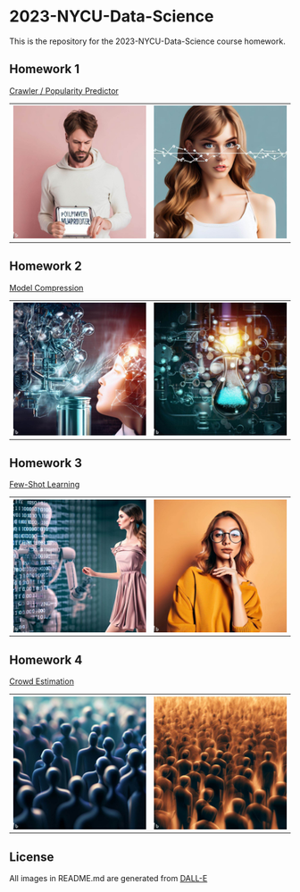 # 2023-NYCU-Data-Science

This is the repository for the 2023-NYCU-Data-Science course homework.

## Homework 1

[Crawler / Popularity Predictor](./Homework%2001/README.md)

<table>
    <tr>
        <th>
            <img src = "./image/hw1_1.jpg">
        </th>
        <th>
            <img src = "./image/hw1_2.jpg">
        </th>
    </tr>
</table>

## Homework 2

[Model Compression](./Homework%2002/README.md)

<table>
    <tr>
        <th>
            <img src = "./image/hw2_1.jpg">
        </th>
        <th>
            <img src = "./image/hw2_2.jpg">
        </th>
    </tr>
</table>

## Homework 3

[Few-Shot Learning](./Homework%2003/README.md)

<table>
    <tr>
        <th>
            <img src = "./image/hw3_1.jpg">
        </th>
        <th>
            <img src = "./image/hw3_2.jpg">
        </th>
    </tr>
</table>

## Homework 4

[Crowd Estimation](./Homework%2004/README.md)

<table>
    <tr>
        <th>
            <img src = "./image/hw4_1.jpg">
        </th>
        <th>
            <img src = "./image/hw4_2.jpg">
        </th>
    </tr>
</table>

## License

All images in README.md are generated from [DALL-E](https://www.bing.com/images/create/)
